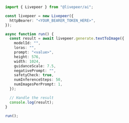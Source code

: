 <!-- Start SDK Example Usage [usage] -->
```typescript
import { Livepeer } from "@livepeer/ai";

const livepeer = new Livepeer({
  httpBearer: "<YOUR_BEARER_TOKEN_HERE>",
});

async function run() {
  const result = await livepeer.generate.textToImage({
    modelId: "",
    loras: "",
    prompt: "<value>",
    height: 576,
    width: 1024,
    guidanceScale: 7.5,
    negativePrompt: "",
    safetyCheck: true,
    numInferenceSteps: 50,
    numImagesPerPrompt: 1,
  });

  // Handle the result
  console.log(result);
}

run();

```
<!-- End SDK Example Usage [usage] -->